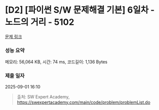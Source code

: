 # [D2] [파이썬 S/W 문제해결 기본] 6일차 - 노드의 거리 - 5102 

[문제 링크](https://swexpertacademy.com/main/code/problem/problemDetail.do?contestProbId=AWTVmxDKb1oDFAVT) 

### 성능 요약

메모리: 56,064 KB, 시간: 74 ms, 코드길이: 1,136 Bytes

### 제출 일자

2025-09-01 16:10



> 출처: SW Expert Academy, https://swexpertacademy.com/main/code/problem/problemList.do